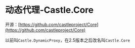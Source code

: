 # 动态代理-Castle.Core

开源：[https://github.com/castleproject/Core](https://github.com/castleproject/Core)

以前叫`Castle.DynamicProxy`，在2.5版本之后改名叫`Castle.Core` 


